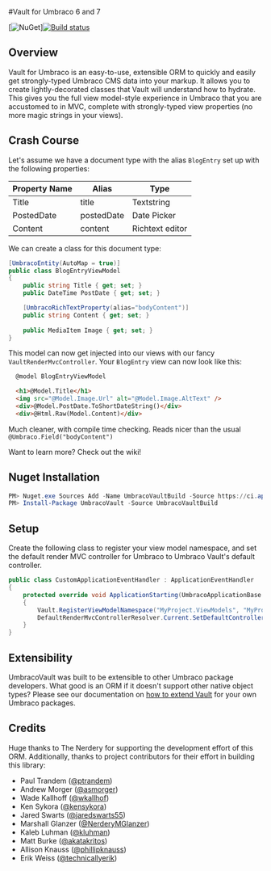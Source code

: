 #Vault for Umbraco 6 and 7

[![NuGet](https://img.shields.io/nuget/v/Nerdery.CSharpCodeStyle.svg)][![Build status](https://ci.appveyor.com/api/projects/status/4lmny3neenc4hibj/branch/master?svg=true)](https://ci.appveyor.com/project/TheNerdery/umbracovault/branch/master) 

## Overview
Vault for Umbraco is an easy-to-use, extensible ORM to quickly and easily get strongly-typed Umbraco CMS data into your
 markup.  It allows you to create lightly-decorated classes that Vault will understand how to hydrate. This gives you
 the full view model-style experience in Umbraco that you are accustomed to in MVC, complete with strongly-typed view
 properties (no more magic strings in your views).

## Crash Course

Let's assume we have a document type with the alias `BlogEntry` set up with the following properties:

Property Name | Alias | Type
--- | --- | ---
Title | title | Textstring
PostedDate | postedDate | Date Picker
Content | content | Richtext editor

We can create a class for this document type:

```csharp
[UmbracoEntity(AutoMap = true)]
public class BlogEntryViewModel
{
	public string Title { get; set; }
	public DateTime PostDate { get; set; }

	[UmbracoRichTextProperty(alias="bodyContent")]
	public string Content { get; set; }
	
	public MediaItem Image { get; set; }	
}
```

This model can now get injected into our views with our fancy `VaultRenderMvcController`. Your `BlogEntry` view  can now look like this:


```html
  @model BlogEntryViewModel

  <h1>@Model.Title</h1>
  <img src="@Model.Image.Url" alt="@Model.Image.AltText" />
  <div>@Model.PostDate.ToShortDateString()</div>
  <div>@Html.Raw(Model.Content)</div>	

```

Much cleaner, with compile time checking. Reads nicer than the usual `@Umbraco.Field("bodyContent")`

Want to learn more? Check out the wiki!

## Nuget Installation

```PowerShell
PM> Nuget.exe Sources Add -Name UmbracoVaultBuild -Source https://ci.appveyor.com/nuget/umbracovault-5m6ate96gcwx -UserName <appveyoremail> -Password <appveyorpassword>
PM> Install-Package UmbracoVault -Source UmbracoVaultBuild
```

## Setup

Create the following class to register your view model namespace, and set the default render MVC controller for Umbraco to Umbraco Vault's default controller.

```csharp
public class CustomApplicationEventHandler : ApplicationEventHandler
{
    protected override void ApplicationStarting(UmbracoApplicationBase umbracoApplication, ApplicationContext applicationContext)
    {
        Vault.RegisterViewModelNamespace("MyProject.ViewModels", "MyProject");
        DefaultRenderMvcControllerResolver.Current.SetDefaultControllerType(typeof(VaultRenderMvcController));
    }
}
```

## Extensibility

UmbracoVault was built to be extensible to other Umbraco package developers. What good is an ORM if it doesn't support
 other native object types? Please see our documentation on 
 [how to extend Vault](https://github.com/kensykora/UmbracoVault/wiki/Extending-Vault) for your own Umbraco packages.

## Credits

Huge thanks to The Nerdery for supporting the development effort of this ORM. Additionally, thanks to project
contributors for their effort in building this library:

 * Paul Trandem ([@ptrandem](https://github.com/ptrandem))
 * Andrew Morger ([@asmorger](https://github.com/asmorger))
 * Wade Kallhoff ([@wkallhof](https://github.com/wkallhof))
 * Ken Sykora ([@kensykora](https://github.com/kensykora))
 * Jared Swarts ([@jaredswarts55](https://github.com/jaredswarts55))
 * Marshall Glanzer ([@NerderyMGlanzer](https://github.com/NerderyMGlanzer))
 * Kaleb Luhman ([@kluhman](https://github.com/kluhman))
 * Matt Burke ([@akatakritos](https://github.com/akatakritos))
 * Allison Knauss ([@phillipknauss](https://github.com/phillipknauss))
 * Erik Weiss ([@technicallyerik](https://github.com/technicallyerik))
